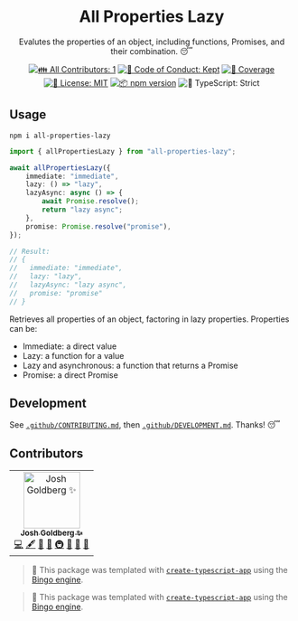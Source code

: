 <h1 align="center">All Properties Lazy</h1>

<p align="center">
	Evalutes the properties of an object, including functions, Promises, and their combination.
	😴
</p>

<p align="center">
	<!-- prettier-ignore-start -->
	<!-- ALL-CONTRIBUTORS-BADGE:START - Do not remove or modify this section -->
	<a href="#contributors" target="_blank"><img alt="👪 All Contributors: 1" src="https://img.shields.io/badge/%F0%9F%91%AA_all_contributors-1-21bb42.svg" /></a>
<!-- ALL-CONTRIBUTORS-BADGE:END -->
	<!-- prettier-ignore-end -->
	<a href="https://github.com/JoshuaKGoldberg/all-properties-lazy/blob/main/.github/CODE_OF_CONDUCT.md" target="_blank"><img alt="🤝 Code of Conduct: Kept" src="https://img.shields.io/badge/%F0%9F%A4%9D_code_of_conduct-kept-21bb42" /></a>
	<a href="https://codecov.io/gh/JoshuaKGoldberg/all-properties-lazy" target="_blank"><img alt="🧪 Coverage" src="https://img.shields.io/codecov/c/github/JoshuaKGoldberg/all-properties-lazy?label=%F0%9F%A7%AA%20coverage" /></a>
	<a href="https://github.com/JoshuaKGoldberg/all-properties-lazy/blob/main/LICENSE.md" target="_blank"><img alt="📝 License: MIT" src="https://img.shields.io/badge/%F0%9F%93%9D_license-MIT-21bb42.svg" /></a>
	<a href="http://npmjs.com/package/all-properties-lazy" target="_blank"><img alt="📦 npm version" src="https://img.shields.io/npm/v/all-properties-lazy?color=21bb42&label=%F0%9F%93%A6%20npm" /></a>
	<img alt="💪 TypeScript: Strict" src="https://img.shields.io/badge/%F0%9F%92%AA_typescript-strict-21bb42.svg" />
</p>

## Usage

```shell
npm i all-properties-lazy
```

```ts
import { allPropertiesLazy } from "all-properties-lazy";

await allPropertiesLazy({
	immediate: "immediate",
	lazy: () => "lazy",
	lazyAsync: async () => {
		await Promise.resolve();
		return "lazy async";
	},
	promise: Promise.resolve("promise"),
});

// Result:
// {
//   immediate: "immediate",
//   lazy: "lazy",
//   lazyAsync: "lazy async",
//   promise: "promise"
// }
```

Retrieves all properties of an object, factoring in lazy properties.
Properties can be:

- Immediate: a direct value
- Lazy: a function for a value
- Lazy and asynchronous: a function that returns a Promise
- Promise: a direct Promise

## Development

See [`.github/CONTRIBUTING.md`](./.github/CONTRIBUTING.md), then [`.github/DEVELOPMENT.md`](./.github/DEVELOPMENT.md).
Thanks! 😴

## Contributors

<!-- spellchecker: disable -->
<!-- ALL-CONTRIBUTORS-LIST:START - Do not remove or modify this section -->
<!-- prettier-ignore-start -->
<!-- markdownlint-disable -->
<table>
  <tbody>
    <tr>
      <td align="center"><a href="http://www.joshuakgoldberg.com"><img src="https://avatars.githubusercontent.com/u/3335181?v=4?s=100" width="100px;" alt="Josh Goldberg ✨"/><br /><sub><b>Josh Goldberg ✨</b></sub></a><br /><a href="https://github.com/JoshuaKGoldberg/all-properties-lazy/commits?author=JoshuaKGoldberg" title="Code">💻</a> <a href="#content-JoshuaKGoldberg" title="Content">🖋</a> <a href="https://github.com/JoshuaKGoldberg/all-properties-lazy/commits?author=JoshuaKGoldberg" title="Documentation">📖</a> <a href="#ideas-JoshuaKGoldberg" title="Ideas, Planning, & Feedback">🤔</a> <a href="#infra-JoshuaKGoldberg" title="Infrastructure (Hosting, Build-Tools, etc)">🚇</a> <a href="#maintenance-JoshuaKGoldberg" title="Maintenance">🚧</a> <a href="#projectManagement-JoshuaKGoldberg" title="Project Management">📆</a> <a href="#tool-JoshuaKGoldberg" title="Tools">🔧</a></td>
    </tr>
  </tbody>
</table>

<!-- markdownlint-restore -->
<!-- prettier-ignore-end -->

<!-- ALL-CONTRIBUTORS-LIST:END -->
<!-- spellchecker: enable -->

> 💝 This package was templated with [`create-typescript-app`](https://github.com/JoshuaKGoldberg/create-typescript-app) using the [Bingo engine](https://create.bingo).

> 💝 This package was templated with [`create-typescript-app`](https://github.com/JoshuaKGoldberg/create-typescript-app) using the [Bingo engine](https://create.bingo).
